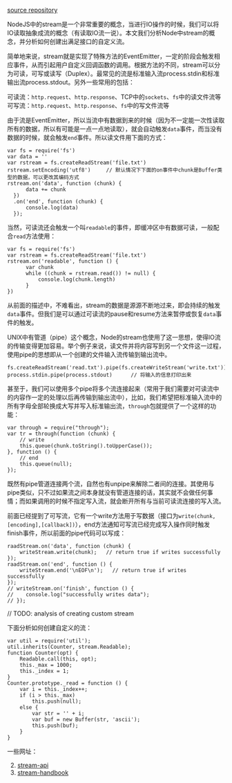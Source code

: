 [source repository](https://github.com/substack/stream-adventure)

NodeJS中的stream是一个非常重要的概念，当进行IO操作的时候，我们可以将IO读取抽象成流的概念（有读取IO流一说）。本文我们分析Node中stream的概念，并分析如何创建出满足接口的自定义流。

简单地来说，stream就是实现了特殊方法的EventEmitter，一定的阶段会触发相应事件，从而引起用户自定义回调函数的调用。根据方法的不同，stream可以分为可读，可写或读写（Duplex）。最常见的流是标准输入流process.stdin和标准输出流process.stdout。另外一些常用的包括：

可读流：`http.request`、`http.response`、TCP中的`sockets`、`fs`中的读文件流等
可写流：`http.request`、`http.response`、`fs`中的写文件流等

由于流是EventEmitter，所以当流中有数据到来的时候（因为不一定能一次性读取所有的数据，所以有可能是一点一点地读取），就会自动触发`data`事件，而当没有数据的时候，就会触发`end`事件。所以读文件用下面的方式：

    var fs = require('fs')
    var data = ''
    var rstream = fs.createReadStream('file.txt')
    rstream.setEncoding('utf8')     // 默认情况下下面的on事件中chunk是Buffer类型的数据，可以更改其编码方式
    rstream.on('data', function (chunk) {
          data += chunk
      })
      .on('end', function (chunk) {
          console.log(data)
      });

当然，可读流还会触发一个叫`readable`的事件，即缓冲区中有数据可读，一般配合`read`方法使用：

    var fs = require('fs')
    var rstream = fs.createReadStream('file.txt')
    rstream.on('readable', function () {
          var chunk
          while ((chunk = rstream.read()) != null) {
              console.log(chunk.length)
          }
    })

从前面的描述中，不难看出，stream的数据是源源不断地过来，即会持续的触发`data`事件。但我们是可以通过可读流的pause和resume方法来暂停或恢复`data`事件的触发。

UNIX中有管道（pipe）这个概念，Node的stream也使用了这一思想，使得IO流的传输变得更加容易。举个例子来说，读文件并将内容写到另一个文件这一过程，使用pipe的思想即从一个创建的文件输入流传输到输出流中。

    fs.createReadStream('read.txt').pipe(fs.createWriteStream('write.txt'));
    process.stdin.pipe(process.stdout)      // 将输入的信息打印出来

甚至于，我们可以使用多个pipe将多个流连接起来（常用于我们需要对可读流中的内容作一定的处理以后再传输到输出流中），比如，我们希望把标准输入流中的所有字母全部轮换成大写并写入标准输出流，`through`包就提供了一个这样的功能：

    var through = require("through");
    var tr = through(function (chunk) {
        // write
        this.queue(chunk.toString().toUpperCase());
    }, function () {
        // end
        this.queue(null);
    });

既然有pipe管道连接两个流，自然也有unpipe来解除二者间的连接。其使用与pipe类似，只不过如果流之间本身就没有管道连接的话，其实就不会做任何事情；而如果调用的时候不指定写入流，就会断开所有与当前可读流连接的写入流。

前面已经提到了可写流，它有一个write方法用于写数据（接口为`write(chunk, [encoding],[callback])`），end方法通知可写流已经完成写入操作同时触发finish事件，所以前面的pipe代码可以写成：

    raadStream.on('data', function (chunk) {
        writeStream.write(chunk);   // return true if writes successfully
    });
    raadStream.on('end', function () {
        writeStream.end('\nEOF\n');   // return true if writes successfully
    });
    // writeStream.on('finish', function () {
    //    console.log("successfully writes data");
    // });

// TODO: analysis of creating custom stream

下面分析如何创建自定义的流：

    var util = require('util');
    util.inherits(Counter, stream.Readable);
    function Counter(opt) {
        Readable.call(this, opt);
        this._max = 1000;
        this._index = 1;
    }
    Counter.prototype._read = function () {
        var i = this._index++;
        if (i > this._max)
            this.push(null);
        else {
            var str = '' + i;
            var buf = new Buffer(str, 'ascii');
            this.push(buf);
        }
    }

一些网址：

2. [stream-api](http://nodejs.org/api/stream.html)
1. [stream-handbook](https://github.com/substack/stream-handbook)

